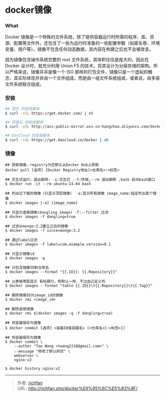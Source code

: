 # docker镜像

### What
Docker 镜像是一个特殊的文件系统，除了提供容器运行时所需的程序、库、资源、配置等文件外，还包含了一些为运行时准备的一些配置参数（如匿名卷、环境变量、用户等）。镜像不包含任何动态数据，其内容在构建之后也不会被改变。

因为镜像包含操作系统完整的 root 文件系统，其体积往往是庞大的，因此在 Docker 设计时，就充分利用 Union FS 的技术，将其设计为分层存储的架构。所以严格来说，镜像并非是像一个 ISO 那样的打包文件，镜像只是一个虚拟的概念，其实际体现并非由一个文件组成，而是由一组文件系统组成，或者说，由多层文件系统联合组成。

<!--more-->

### 安装
```bash
## 官方 的安装脚本
$ curl -sSL https://get.docker.com/ | sh

## 阿里云 的安装脚本
$ curl -sSL http://acs-public-mirror.oss-cn-hangzhou.aliyuncs.com/docker-engine/internet | sh -

## DaoCloud 的安装脚本
$ curl -sSL https://get.daocloud.io/docker | sh
```

### 镜像
```
## 获取镜像，registry为空默认从Docker Hub上获取
docker pull [选项] [Docker Registry地址]<仓库名>:<标签>

## 交互式运行，退出删除: -i:交互式 ,-t:终端,--rm 退出删除 ,bash 启动bash窗口
$ docker run -it --rm ubuntu:14.04 bash

## 列出已下载的镜像（只显示顶层镜像） -a:显示所有镜像 image_name:指定列出某个镜像
$ docker images [-a] [image_name]

## 只显示虚悬镜像(dangling image) -f:--filter 过滤
$ docker images -f dangling=true

## 过滤从mongo:3.2建立之后的镜像
$ docker images -f since=mongo:3.2

## 通过label过滤
$ docker images -f label=com.example.version=0.1

## 只显示镜像id
$ docker images -q

## 只包含镜像ID和仓库名
$ docker images --format "{{.ID}}: {{.Repository}}"

## 以表格等距显示 有标题行，和默认一样，不过自己定义列
$ docker images --format "table {{.ID}}\t{{.Repository}}\t{{.Tag}}"

## 删除镜像ID为image_id的镜像
$ docker rmi <image_id>

## 删除虚悬镜像
$ docker rmi $(docker images -q -f dangling=true)

## 将容器保存为镜像
$ docker commit [选项] <容器ID或容器名> [<仓库名>[:<标签>]]

## 将容器保存为镜像
$ docker commit \
    --author "Tao Wang <twang2218@gmail.com>" \
    --message "修改了默认网页" \
    webserver \
    nginx:v2

$ docker history nginx:v2
```


---

> 作者: [richfan](https://richfan.site/)  
> URL: http://richfan.site/docker%E9%95%9C%E5%83%8F/  

